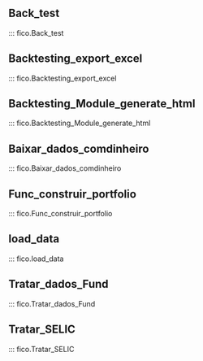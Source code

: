 ## Back_test
::: fico.Back_test
## Backtesting_export_excel
::: fico.Backtesting_export_excel
## Backtesting_Module_generate_html
::: fico.Backtesting_Module_generate_html
## Baixar_dados_comdinheiro
::: fico.Baixar_dados_comdinheiro
## Func_construir_portfolio
::: fico.Func_construir_portfolio
## load_data
::: fico.load_data
## Tratar_dados_Fund
::: fico.Tratar_dados_Fund
## Tratar_SELIC
::: fico.Tratar_SELIC